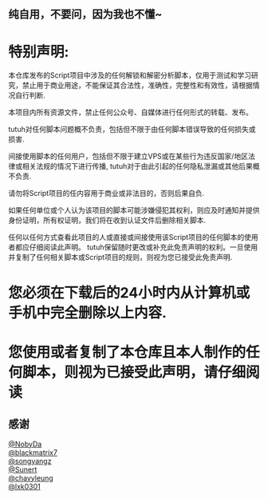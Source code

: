 ## 纯自用，不要问，因为我也不懂~

# 特别声明: 

本仓库发布的Script项目中涉及的任何解锁和解密分析脚本，仅用于测试和学习研究，禁止用于商业用途，不能保证其合法性，准确性，完整性和有效性，请根据情况自行判断.

本项目内所有资源文件，禁止任何公众号、自媒体进行任何形式的转载、发布。

tutuh对任何脚本问题概不负责，包括但不限于由任何脚本错误导致的任何损失或损害.

间接使用脚本的任何用户，包括但不限于建立VPS或在某些行为违反国家/地区法律或相关法规的情况下进行传播,  tutuh对于由此引起的任何隐私泄漏或其他后果概不负责.

请勿将Script项目的任内容用于商业或非法目的，否则后果自负.

如果任何单位或个人认为该项目的脚本可能涉嫌侵犯其权利，则应及时通知并提供身份证明，所有权证明，我们将在收到认证文件后删除相关脚本.

任何以任何方式查看此项目的人或直接或间接使用该Script项目的任何脚本的使用者都应仔细阅读此声明。 tutuh保留随时更改或补充此免责声明的权利。一旦使用并复制了任何相关脚本或Script项目的规则，则视为您已接受此免责声明.

# 您必须在下载后的24小时内从计算机或手机中完全删除以上内容.

# 您使用或者复制了本仓库且本人制作的任何脚本，则视为已接受此声明，请仔细阅读


## 感谢

[@NobyDa](https://github.com/NobyDa)  
[@blackmatrix7](https://github.com/blackmatrix7)  
[@songyangz](https://github.com/songyangz)  
[@Sunert](https://github.com/Sunert)  
[@chavyleung](https://github.com/chavyleung)  
[@lxk0301](https://github.com/lxk0301)   
  
